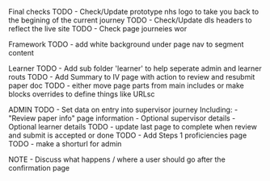 Final checks
TODO - Check/Update prototype nhs logo to take you back to the begining of the current journey
TODO - Check/Update dls headers to reflect the live site
TODO - Check page journeies wor


Framework
TODO - add white background under page nav to segment content


Learner
TODO - Add sub folder 'learner' to help seperate admin and learner routs
TODO - Add Summary to IV page with action to review and resubmit paper doc
TODO - either move page parts from main includes or make blocks overrides to define things like URLsc


ADMIN
TODO - Set data on entry into supervisor journey
     Including:
      - "Review paper info" page information
      - Optional supervisor details
      - Optional learner details
TODO - update last page to complete when review and submit is accepted or done
TODO - Add Steps 1 proficiencies page
TODO - make a shorturl for admin


NOTE - Discuss what happens / where a user should go after the confirmation page
